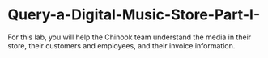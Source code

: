 # Query-a-Digital-Music-Store-Part-I-
For this lab, you will help the Chinook team understand the media in their store, their customers and employees, and their invoice information.
